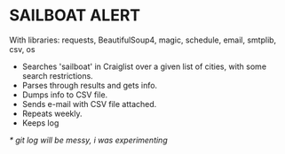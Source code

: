 # SAILBOAT ALERT

With libraries: requests, BeautifulSoup4, magic, schedule, email, smtplib, csv, os

- Searches 'sailboat' in Craiglist over a given list of cities, with some search restrictions.
- Parses through results and gets info.
- Dumps info to CSV file.
- Sends e-mail with CSV file attached.
- Repeats weekly.
- Keeps log

_* git log will be messy, i was experimenting_